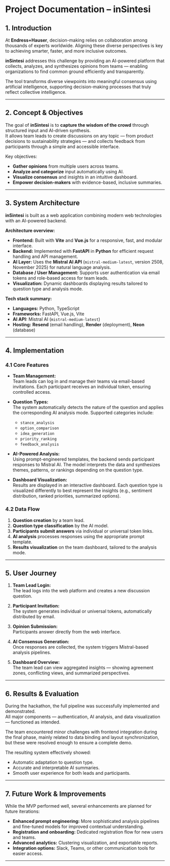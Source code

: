 # Project Documentation – inSintesi

## 1. Introduction

At **Endress+Hauser**, decision-making relies on collaboration among thousands of experts worldwide. Aligning these diverse perspectives is key to achieving smarter, faster, and more inclusive outcomes.  

**inSintesi** addresses this challenge by providing an AI-powered platform that collects, analyzes, and synthesizes opinions from teams — enabling organizations to find common ground efficiently and transparently.

The tool transforms diverse viewpoints into meaningful consensus using artificial intelligence, supporting decision-making processes that truly reflect collective intelligence.

---

## 2. Concept & Objectives

The goal of **inSintesi** is to **capture the wisdom of the crowd** through structured input and AI-driven synthesis.  
It allows team leads to create discussions on any topic — from product decisions to sustainability strategies — and collects feedback from participants through a simple and accessible interface.

Key objectives:
- **Gather opinions** from multiple users across teams.
- **Analyze and categorize** input automatically using AI.
- **Visualize consensus** and insights in an intuitive dashboard.
- **Empower decision-makers** with evidence-based, inclusive summaries.

---

## 3. System Architecture

**inSintesi** is built as a web application combining modern web technologies with an AI-powered backend.

**Architecture overview:**
- **Frontend:** Built with **Vite** and **Vue.js** for a responsive, fast, and modular interface.
- **Backend:** Implemented with **FastAPI** in **Python** for efficient request handling and API management.
- **AI Layer:** Uses the **Mistral AI API** (`mistral-medium-latest`, version 2508, November 2025) for natural language analysis.
- **Database / User Management:** Supports user authentication via email tokens and role-based access for team leads.
- **Visualization:** Dynamic dashboards displaying results tailored to question type and analysis mode.

**Tech stack summary:**
- **Languages:** Python, TypeScript  
- **Frameworks:** FastAPI, Vue.js, Vite  
- **AI API:** Mistral AI (`mistral-medium-latest`)  
- **Hosting:** **Resend** (email handling), **Render** (deployment), **Neon** (database)

---

## 4. Implementation

### 4.1 Core Features
- **Team Management:**  
  Team leads can log in and manage their teams via email-based invitations. Each participant receives an individual token, ensuring controlled access.
  
- **Question Types:**  
  The system automatically detects the nature of the question and applies the corresponding AI analysis mode. Supported categories include:
  - `stance_analysis`
  - `option_comparison`
  - `idea_generation`
  - `priority_ranking`
  - `feedback_analysis`

- **AI-Powered Analysis:**  
  Using prompt-engineered templates, the backend sends participant responses to Mistral AI. The model interprets the data and synthesizes themes, patterns, or rankings depending on the question type.

- **Dashboard Visualization:**  
  Results are displayed in an interactive dashboard. Each question type is visualized differently to best represent the insights (e.g., sentiment distribution, ranked priorities, summarized options).

### 4.2 Data Flow
1. **Question creation** by a team lead.  
2. **Question type classification** by the AI model.  
3. **Participants submit answers** via individual or universal token links.  
4. **AI analysis** processes responses using the appropriate prompt template.  
5. **Results visualization** on the team dashboard, tailored to the analysis mode.

---

## 5. User Journey

1. **Team Lead Login:**  
   The lead logs into the web platform and creates a new discussion question.

2. **Participant Invitation:**  
   The system generates individual or universal tokens, automatically distributed by email.

3. **Opinion Submission:**  
   Participants answer directly from the web interface.

4. **AI Consensus Generation:**  
   Once responses are collected, the system triggers Mistral-based analysis pipelines.

5. **Dashboard Overview:**  
   The team lead can view aggregated insights — showing agreement zones, conflicting views, and summarized perspectives.

---

## 6. Results & Evaluation

During the hackathon, the full pipeline was successfully implemented and demonstrated.  
All major components — authentication, AI analysis, and data visualization — functioned as intended.  

The team encountered minor challenges with frontend integration during the final phase, mainly related to data binding and layout synchronization, but these were resolved enough to ensure a complete demo.

The resulting system effectively showed:
- Automatic adaptation to question type.
- Accurate and interpretable AI summaries.
- Smooth user experience for both leads and participants.

---

## 7. Future Work & Improvements

While the MVP performed well, several enhancements are planned for future iterations:
- **Enhanced prompt engineering:** More sophisticated analysis pipelines and fine-tuned models for improved contextual understanding.  
- **Registration and onboarding:** Dedicated registration flow for new users and teams.  
- **Advanced analytics:** Clustering visualization, and exportable reports.  
- **Integration options:** Slack, Teams, or other communication tools for easier access.

---

